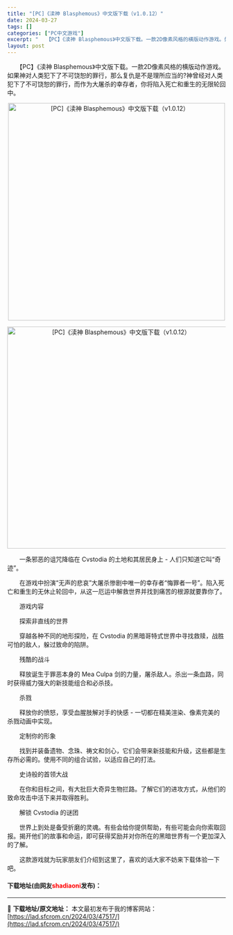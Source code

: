 ```yaml
---
title: "[PC]《渎神 Blasphemous》中文版下载（v1.0.12）"
date: 2024-03-27
tags: []
categories: ["PC中文游戏"]
excerpt: "　　【PC】《渎神 Blasphemous》中文版下载。一款2D像素风格的横版动作游戏。如果神对人类犯下了不可饶恕的罪行，那么复仇是不是理所应当的?神曾经对人类犯下了不可饶恕的罪行，而作为大屠杀的幸存者，你将陷入死亡和重生的无限轮回中。 　　一条邪恶的诅咒降临在 Cvstodia 的土地和其居民身上&hellip;"
layout: post
---
```


 <p>　　【PC】《渎神 Blasphemous》中文版下载。一款2D像素风格的横版动作游戏。如果神对人类犯下了不可饶恕的罪行，那么复仇是不是理所应当的?神曾经对人类犯下了不可饶恕的罪行，而作为大屠杀的幸存者，你将陷入死亡和重生的无限轮回中。</p> <p align="center"><img align="" border="0" src="https://lad.sfcrom.cn/wp-content/uploads/2024/03/20240327_6603775a1c5fe.webp" width="500" alt="[PC]《渎神 Blasphemous》中文版下载（v1.0.12）" /></p> <p align="center"><img align="" border="0" src="https://lad.sfcrom.cn/wp-content/uploads/2024/03/20240327_6603775a69ab1.webp" width="510" alt="[PC]《渎神 Blasphemous》中文版下载（v1.0.12）" /></p> <p>　　一条邪恶的诅咒降临在 Cvstodia 的土地和其居民身上 - 人们只知道它叫&ldquo;奇迹&rdquo;。</p> <p>　　在游戏中扮演&ldquo;无声的悲哀&rdquo;大屠杀惨剧中唯一的幸存者&ldquo;悔罪者一号&rdquo;。陷入死亡和重生的无休止轮回中，从这一厄运中解救世界并找到痛苦的根源就要靠你了。</p> <p>　　游戏内容</p> <p>　　探索非直线的世界</p> <p>　　穿越各种不同的地形探险，在 Cvstodia 的黑暗哥特式世界中寻找救赎，战胜可怕的敌人，躲过致命的陷阱。</p> <p>　　残酷的战斗</p> <p>　　释放诞生于罪恶本身的 Mea Culpa 剑的力量，屠杀敌人。杀出一条血路，同时获得威力强大的新技能组合和必杀技。</p> <p>　　杀戮</p> <p>　　释放你的愤怒，享受血腥肢解对手的快感 - 一切都在精美渲染、像素完美的杀戮动画中实现。</p> <p>　　定制你的形象</p> <p>　　找到并装备遗物、念珠、祷文和剑心，它们会带来新技能和升级，这些都是生存所必需的。使用不同的组合试验，以适应自己的打法。</p> <p>　　史诗般的首领大战</p> <p>　　在你和目标之间，有大批巨大奇异生物拦路。了解它们的进攻方式，从他们的致命攻击中活下来并取得胜利。</p> <p>　　解锁 Cvstodia 的谜团</p> <p>　　世界上到处是备受折磨的灵魂。有些会给你提供帮助，有些可能会向你索取回报。揭开他们的故事和命运，即可获得奖励并对你所在的黑暗世界有一个更加深入的了解。</p> <p>　　这款游戏就为玩家朋友们介绍到这里了，喜欢的话大家不妨来下载体验一下吧。</p> <p><h4>下载地址(由网友<font color="red">shadiaoni</font>发布)：</h4></p> 

---
📖 **下载地址/原文地址：** 本文最初发布于我的博客网站：[https://lad.sfcrom.cn/2024/03/47517/](https://lad.sfcrom.cn/2024/03/47517/)
